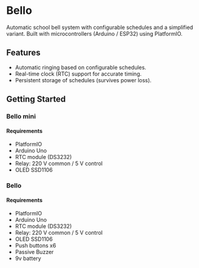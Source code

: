 # Bello
Automatic school bell system with configurable schedules and a simplified variant.
Built with microcontrollers (Arduino / ESP32) using PlatformIO.

## Features
- Automatic ringing based on configurable schedules.
- Real-time clock (RTC) support for accurate timing.
- Persistent storage of schedules (survives power loss).

## Getting Started
### Bello mini
#### Requirements
- PlatformIO
- Arduino Uno
- RTC module (DS3232)
- Relay: 220 V common / 5 V control
- OLED SSD1106

### Bello
#### Requirements
- PlatformIO
- Arduino Uno
- RTC module (DS3232)
- Relay: 220 V common / 5 V control
- OLED SSD1106
- Push buttons x6
- Passive Buzzer
- 9v battery
